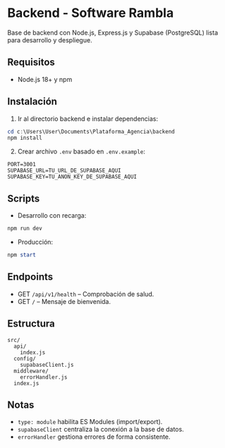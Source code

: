 # Backend - Software Rambla

Base de backend con Node.js, Express.js y Supabase (PostgreSQL) lista para desarrollo y despliegue.

## Requisitos
- Node.js 18+ y npm

## Instalación
1. Ir al directorio backend e instalar dependencias:
```powershell
cd c:\Users\User\Documents\Plataforma_Agencia\backend
npm install
```

2. Crear archivo `.env` basado en `.env.example`:
```
PORT=3001
SUPABASE_URL=TU_URL_DE_SUPABASE_AQUI
SUPABASE_KEY=TU_ANON_KEY_DE_SUPABASE_AQUI
```

## Scripts
- Desarrollo con recarga:
```powershell
npm run dev
```

- Producción:
```powershell
npm start
```

## Endpoints
- GET `/api/v1/health` – Comprobación de salud.
- GET `/` – Mensaje de bienvenida.

## Estructura
```
src/
  api/
    index.js
  config/
    supabaseClient.js
  middleware/
    errorHandler.js
  index.js
```

## Notas
- `type: module` habilita ES Modules (import/export).
- `supabaseClient` centraliza la conexión a la base de datos.
- `errorHandler` gestiona errores de forma consistente.
